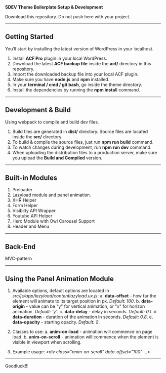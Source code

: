 **SDEV Theme Boilerplate Setup & Development**

Download this repository. 
Do not push here with your project.

---

## Getting Started

You’ll start by installing the latest version of WordPress in your localhost.

1. Install **ACF Pro** plugin in your local WordPress.
2. Download the latest **ACF backup file** inside the **acf/** directory in this repository.
3. Import the downloaded backup file into your local ACF plugin.
4. Make sure you have **node.js** and **npm** installed.
5. In your **terminal / cmd / git bash**, go inside the theme directory.
6. Install the dependencies by running the **npm install** command.

---

## Development & Build

Using webpack to compile and build dev files.

1. Build files are generated in **dist/** directory. Source files are located inside the **src/** directory.
2. To build & compile the source files, just run **npm run build** command.
3. To watch changes during development, run **npm run dev** command.
4. When uploading the distribution files to a production server, make sure you upload the **Build and Compiled** version. 

---

## Built-in Modules

1. Preloader
2. Lazyload module and panel animation.
3. XHR Helper
4. Form Helper
5. Visibilty API Wrapper
6. Youtube API Helper
7. Hero Module with Owl Carousel Support
8. Header and Menu

---

## Back-End

MVC-pattern

---

## Using the Panel Animation Module

1. Available options, default options are located in *src/js/app/lazyload/contentlazyload.ux.js*:
    a. **data-offset** - how far the element will animate to its target position in px. *Default: 100*.
    b. **data-origin** - value can be "y" for vertical animation, or "x" for horizon animation. *Default: 'y'*.
    c. **data-delay** - delay in seconds. *Default: 0.1*.
    d. **data-duration** - duration of the animation in seconds. *Default: 0.8*.
    e. **data-opacity** - starting opacity. *Default: 0*.

2. Classes to use:
    a. **anim-on-load** - animation will commence on page load.
    b. **anim-on-scroll** - animation will commence when the element is visible in viewport when scrolling.

3. Example usage:
        *<div class="anim-on-scroll" data-offset="100" ...></div>*

---

Goodluck!!!